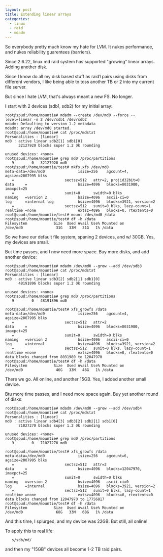 ```yaml
---
layout: post
title: Extending linear arrays
categories:
  - linux
  - raid
  - mdadm
---
```


So everybody pretty much know my hate for LVM.  It nukes performance, and nukes reliability guarentees (barriers).

Since 2.6.22, linux md raid system has supported "growing" linear arrays.  Adding another disk.

Since I know do all my disk based stuff as raid1 pairs using disks from different vendors, I like being able to toss another TB or 2 into my current file server.

But since I hate LVM, that's always meant a new FS.   No longer.

I start with 2 devices (sdb1, sdb2) for my initial array:

	root@spud:/home/mountie# mdadm --create /dev/md0 --force --level=linear -n 2 /dev/sdb1 /dev/sdb2
	mdadm: Defaulting to version 1.2 metadata
	mdadm: array /dev/md0 started.
	root@spud:/home/mountie# cat /proc/mdstat 
	Personalities : [linear] 
	md0 : active linear sdb2[1] sdb1[0]
	      32127920 blocks super 1.2 0k rounding
	      
	unused devices: <none>
	root@spud:/home/mountie# grep md0 /proc/partitions 
	   9        0   32127920 md0
	root@spud:/home/mountie/test# mkfs.xfs /dev/md0
	meta-data=/dev/md0               isize=256    agcount=4, agsize=2007995 blks
	   =                       sectsz=512   attr=2, projid32bit=0
	data     =                       bsize=4096   blocks=8031980, imaxpct=25
	   =                       sunit=0      swidth=0 blks
	naming   =version 2              bsize=4096   ascii-ci=0
	log      =internal log           bsize=4096   blocks=3921, version=2
	   =                       sectsz=512   sunit=0 blks, lazy-count=1
	realtime =none                   extsz=4096   blocks=0, rtextents=0
	root@spud:/home/mountie/test# mount /dev/md0 /data
	root@spud:/home/mountie/test# df -h /data
	Filesystem            Size  Used Avail Use% Mounted on
	/dev/md0               31G   33M   31G   1% /data

So we have our default file system, spaning 2 devices, and w/ 30GB.  Yes, my devices are small.

But time passes, and I now need more space.  Buy more disks, and add another device:

	root@spud:/home/mountie# mdadm /dev/md0 --grow --add /dev/sdb3
	root@spud:/home/mountie# cat /proc/mdstat 
	Personalities : [linear] 
	md0 : active linear sdb3[2] sdb2[1] sdb1[0]
	      48191896 blocks super 1.2 0k rounding
	      
	unused devices: <none>
	root@spud:/home/mountie# grep md0 /proc/partitions 
	   9        0   48191896 md0

	root@spud:/home/mountie/test# xfs_growfs /data
	meta-data=/dev/md0               isize=256    agcount=4, agsize=2007995 blks
	   =                       sectsz=512   attr=2
	data     =                       bsize=4096   blocks=8031980, imaxpct=25
	   =                       sunit=0      swidth=0 blks
	naming   =version 2              bsize=4096   ascii-ci=0
	log      =internal               bsize=4096   blocks=3921, version=2
	   =                       sectsz=512   sunit=0 blks, lazy-count=1
	realtime =none                   extsz=4096   blocks=0, rtextents=0
	data blocks changed from 8031980 to 12047970
	root@spud:/home/mountie/test# df -h /data
	Filesystem            Size  Used Avail Use% Mounted on
	/dev/md0               46G   33M   46G   1% /data  

There we go.  All online, and another 15GB.  Yes, I added another small device.

Btu more time passes, and I need more space again.  Buy yet another round of disks:

	root@spud:/home/mountie# mdadm /dev/md0 --grow --add /dev/sdb4
	root@spud:/home/mountie# cat /proc/mdstat 
	Personalities : [linear] 
	md0 : active linear sdb4[3] sdb3[2] sdb2[1] sdb1[0]
	      71027270 blocks super 1.2 0k rounding
	      
	unused devices: <none>
	root@spud:/home/mountie# grep md0 /proc/partitions 
	   9        0   71027270 md0

	root@spud:/home/mountie/test# xfs_growfs /data
	meta-data=/dev/md0               isize=256    agcount=6, agsize=2007995 blks
	   =                       sectsz=512   attr=2
	data     =                       bsize=4096   blocks=12047970, imaxpct=25
	   =                       sunit=0      swidth=0 blks
	naming   =version 2              bsize=4096   ascii-ci=0
	log      =internal               bsize=4096   blocks=3921, version=2
	   =                       sectsz=512   sunit=0 blks, lazy-count=1
	realtime =none                   extsz=4096   blocks=0, rtextents=0
	data blocks changed from 12047970 to 17756817
	root@spud:/home/mountie/test# df -h /data
	Filesystem            Size  Used Avail Use% Mounted on
	/dev/md0               68G   33M   68G   1% /data  

And this time, I splurged, and my device was 22GB.  But still, all online!

To apply this to real life:

	   s/sdb/md/

and then my "15GB" devices all become 1-2 TB raid pairs.

